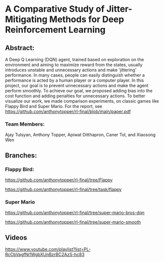 # A Comparative Study of Jitter-Mitigating Methods for Deep Reinforcement Learning
## Abstract:

A Deep Q Learning (DQN) agent, trained based on exploration on the environment and aiming to maximize reward from the states, usually introduces unstable and unnecessary actions and make 'jittering' performance. In many cases, people can easily distinguish whether a performance is acted by a human player or a computer player. In this project, our goal is to prevent unnecessary actions and make the agent perform smoothly. To achieve our goal, we proposed adding bias into the cost function and adding penalties for unnecessary actions. To better visualize our work, we made comparison experiments, on classic games like Flappy Bird and Super Mario.
For the report, see https://github.com/anthonytopper/rl-final/blob/main/paper.pdf

### Team Members: 
Ajay Tulsyan, Anthony Topper, Apiwat Ditthapron, Caner Tol, and Xiaosong Wen

## Branches:
### Flappy Bird:
https://github.com/anthonytopper/rl-final/tree/Flappy

https://github.com/anthonytopper/rl-final/tree/task/flappy
### Super Mario
https://github.com/anthonytopper/rl-final/tree/super-mario-bros-dqn

https://github.com/anthonytopper/rl-final/tree/super-mario-smooth

## Videos
https://www.youtube.com/playlist?list=PL-RcCbVagfNi1WgbXUnBzrBC2AzS-hc83
